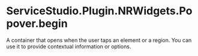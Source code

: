 # ServiceStudio.Plugin.NRWidgets.Popover.begin

A container that opens when the user taps an element or a region. You can use it to provide contextual information or options.

